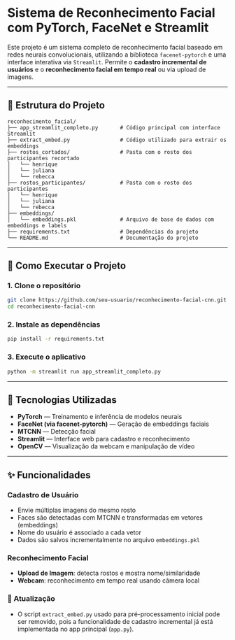 # Sistema de Reconhecimento Facial com PyTorch, FaceNet e Streamlit

Este projeto é um sistema completo de reconhecimento facial baseado em redes neurais convolucionais, utilizando a biblioteca `facenet-pytorch` e uma interface interativa via `Streamlit`. Permite o **cadastro incremental de usuários** e o **reconhecimento facial em tempo real** ou via upload de imagens.

---

## 📁 Estrutura do Projeto

```
reconhecimento_facial/
├── app_streamlit_completo.py       # Código principal com interface Streamlit
├── extract_embed.py                # Código utilizado para extrair os embeddings
├── rostos_cortados/                # Pasta com o rosto dos participantes recortado
│   └── henrique              
│   └── juliana 
│   └── rebecca 
├── rostos_participantes/           # Pasta com o rosto dos participantes
│   └── henrique              
│   └── juliana 
│   └── rebecca 
├── embeddings/
│   └── embeddings.pkl              # Arquivo de base de dados com embeddings e labels
├── requirements.txt                # Dependências do projeto
└── README.md                       # Documentação do projeto
```

---

## 🚀 Como Executar o Projeto

### 1. Clone o repositório

```bash
git clone https://github.com/seu-usuario/reconhecimento-facial-cnn.git
cd reconhecimento-facial-cnn
```

### 2. Instale as dependências

```bash
pip install -r requirements.txt
```

### 3. Execute o aplicativo

```bash
python -m streamlit run app_streamlit_completo.py
```

---

## 🧠 Tecnologias Utilizadas

- **PyTorch** — Treinamento e inferência de modelos neurais
- **FaceNet (via facenet-pytorch)** — Geração de embeddings faciais
- **MTCNN** — Detecção facial
- **Streamlit** — Interface web para cadastro e reconhecimento
- **OpenCV** — Visualização da webcam e manipulação de vídeo

---

## ✨ Funcionalidades

### Cadastro de Usuário

- Envie múltiplas imagens do mesmo rosto
- Faces são detectadas com MTCNN e transformadas em vetores (embeddings)
- Nome do usuário é associado a cada vetor
- Dados são salvos incrementalmente no arquivo `embeddings.pkl`

### Reconhecimento Facial

- **Upload de Imagem**: detecta rostos e mostra nome/similaridade
- **Webcam**: reconhecimento em tempo real usando câmera local

### 🔁 Atualização

- O script `extract_embed.py` usado para pré-processamento inicial pode ser removido, pois a funcionalidade de cadastro incremental já está implementada no app principal (`app.py`).
